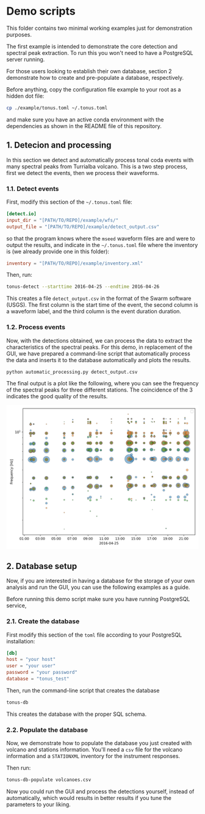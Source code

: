 # Demo scripts

This folder contains two minimal working examples just for demonstration purposes.

The first example is intended to demonstrate the core detection and spectral peak extraction.
To run this you won't need to have a PostgreSQL server running.

For those users looking to establish their own database, section 2 demonstrate how to create and pre-populate a database, respectively.

Before anything, copy the configuration file example to your root as a hidden dot file:
```bash
cp ./example/tonus.toml ~/.tonus.toml

```
and make sure you have an active conda environment with the dependencies as shown in the README file of this repository.

## 1. Detecion and processing

In this section we detect and automatically process tonal coda events with many spectral peaks from Turrialba volcano.
This is a two step process, first we detect the events, then we process their waveforms.

### 1.1. Detect events

First, modify this section of the `~/.tonus.toml` file:
```toml
[detect.io]
input_dir = "[PATH/TO/REPO]/example/wfs/"
output_file = "[PATH/TO/REPO]/example/detect_output.csv"
```
so that the program knows where the `mseed` waveform files are and were to output the results, 
and indicate in the `~/.tonus.toml` file where the inventory is (we already provide one in this folder):
```toml
inventory = "[PATH/TO/REPO]/example/inventory.xml"
```
Then, run:
```bash
tonus-detect --starttime 2016-04-25 --endtime 2016-04-26
```
This creates a file `detect_output.csv` in the format of the Swarm software (USGS).
The first column is the start time of the event, the second column is a waveform label, and the third column is the event duration duration.

### 1.2. Process events

Now, with the detections obtained, we can process the data to extract the characteristics of the spectral peaks.
For this demo, in replacement of the GUI, we have prepared a command-line script that automatically process the data and inserts it to the database automatically and plots the results.

```bash
python automatic_processing.py detect_output.csv
```

The final output is a plot like the following, where you can see the frequency of the spectral peaks for three different stations.
The coincidence of the 3 indicates the good quality of the results.

![tonus processing results](./results.png)

## 2. Database setup

Now, if you are interested in having a database for the storage of your own analysis and run the GUI, you can use the following examples as a guide.

Before running this demo script make sure you have running PostgreSQL service,

### 2.1. Create the database

First modify this section of the `toml` file according to your PostgreSQL installation:

```toml
[db]
host = "your host"
user = "your user"
password = "your password"
database = "tonus_test"
```

Then, run the command-line script that creates the database

```bash
tonus-db
```

This creates the database with the proper SQL schema.

### 2.2. Populate the database

Now, we demonstrate how to populate the database you just created with volcano and stations information.
You'll need a `csv` file for the volcano information and a `STATIONXML` inventory for the instrument responses.

Then run:

```bash
tonus-db-populate volcanoes.csv
```

Now you could run the GUI and process the detections yourself, instead of automatically, which would results in better results if you tune the parameters to your liking.
